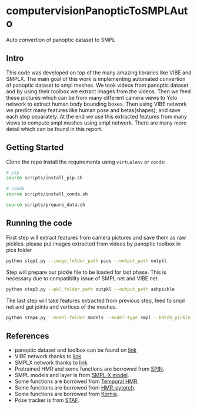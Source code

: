# computervisionPanopticToSMPLAuto
Auto convertion of panoptic dataset to SMPL

## Intro
This code was developed on top of the many amazing libraries like VIBE and SMPLX.
The main goal of this work is implementing automated convertion of panoptic dataset to smpl meshes.
We took videos from panoptic dataset and by using their toolbox we extract images from the videos.
Then we feed these pictures which can be from many different camera views to Yolo network to extract human body bounding boxes.
Then using VIBE network we predict many features like human pose and betas(shapes), and save each step separately.
At the end we use this extracted features from many views to compute smpl meshes using smpl network. There are many more detail which can be found in this report.

## Getting Started

Clone the repo
Install the requirements using `virtualenv` or `conda`:
```bash
# pip
source scripts/install_pip.sh

# conda
source scripts/install_conda.sh
```
```bash
source scripts/prepare_data.sh
```
## Running the code 
First step will extract features from camera pictures and save them as raw pickles.
please put images extracted from videos by panoptic toolbox in pics folder
```bash
python step1.py --image_folder_path pics --output_path outpkl
```
Step will prepare our pickle file to be loaded for last phase. This is necessary due to compatiblity issue 
of SMPL net and VIBE net.
```bash
python step3.py --pkl_folder_path outpkl --output_path ashpickle 
```
The last step will take features extracted from previous step, feed to smpl net and get joints and vertices of the 
meshes.
```bash
python step4.py --model-folder models --model-type smpl --batch_pickle ashpickle
```

## References

- panoptic dataset and toolbox can be found on [link](http://domedb.perception.cs.cmu.edu/)
- VIBE network thanks to [link](https://github.com/mkocabas/VIBE.git)
- SMPLX network thanks to [link](https://github.com/vchoutas/smplx)
- Pretrained HMR and some functions are borrowed from [SPIN](https://github.com/nkolot/SPIN).
- SMPL models and layer is from [SMPL-X model](https://github.com/vchoutas/smplx).
- Some functions are borrowed from [Temporal HMR](https://github.com/akanazawa/human_dynamics).
- Some functions are borrowed from [HMR-pytorch](https://github.com/MandyMo/pytorch_HMR).
- Some functions are borrowed from [Kornia](https://github.com/kornia/kornia).
- Pose tracker is from [STAF](https://github.com/soulslicer/openpose/tree/staf).